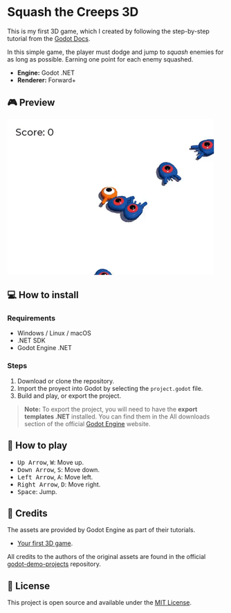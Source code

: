# Squash the Creeps 3D

This is my first 3D game, which I created by following the step-by-step tutorial from the [Godot Docs](https://docs.godotengine.org/en/stable/).

In this simple game, the player must dodge and jump to _squash_ enemies for as long as possible. Earning one point for each enemy squashed.

- **Engine:** Godot .NET
- **Renderer:** Forward+

## :video_game: Preview

![Squash the Creeps 3D preview](./preview/squash-the-creeps-final.webp)

## :computer: How to install

### Requirements

- Windows / Linux / macOS
- .NET SDK
- Godot Engine .NET

### Steps

1. Download or clone the repository.
2. Import the proyect into Godot by selecting the `project.godot` file.
3. Build and play, or export the project.

> **Note:** To export the project, you will need to have the **export templates .NET** installed. You can find them in the All downloads section of the official [Godot Engine](https://godotengine.org/) website.

## :scroll: How to play

- <kbd>Up Arrow</kbd>, <kbd>W</kbd>: Move up.
- <kbd>Down Arrow</kbd>, <kbd>S</kbd>: Move down.
- <kbd>Left Arrow</kbd>, <kbd>A</kbd>: Move left.
- <kbd>Right Arrow</kbd>, <kbd>D</kbd>: Move right.
- <kbd>Space</kbd>: Jump.

## :bust_in_silhouette: Credits

The assets are provided by Godot Engine as part of their tutorials.

- [Your first 3D game](https://docs.godotengine.org/en/stable/getting_started/first_3d_game/index.html).

All credits to the authors of the original assets are found in the official [godot-demo-projects](https://github.com/godotengine/godot-demo-projects/tree/master/3d/squash_the_creeps) repository.

## :key: License

This project is open source and available under the [MIT License](./LICENSE).
